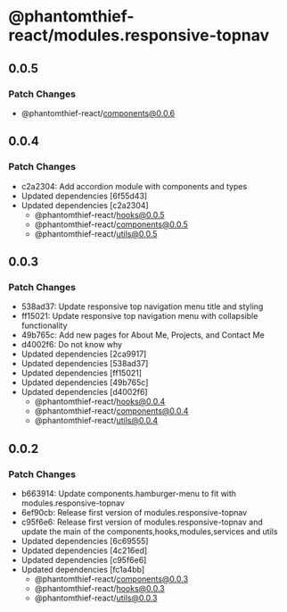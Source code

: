 # @phantomthief-react/modules.responsive-topnav

## 0.0.5

### Patch Changes

- @phantomthief-react/components@0.0.6

## 0.0.4

### Patch Changes

- c2a2304: Add accordion module with components and types
- Updated dependencies [6f55d43]
- Updated dependencies [c2a2304]
  - @phantomthief-react/hooks@0.0.5
  - @phantomthief-react/components@0.0.5
  - @phantomthief-react/utils@0.0.5

## 0.0.3

### Patch Changes

- 538ad37: Update responsive top navigation menu title and styling
- ff15021: Update responsive top navigation menu with collapsible functionality
- 49b765c: Add new pages for About Me, Projects, and Contact Me
- d4002f6: Do not know why
- Updated dependencies [2ca9917]
- Updated dependencies [538ad37]
- Updated dependencies [ff15021]
- Updated dependencies [49b765c]
- Updated dependencies [d4002f6]
  - @phantomthief-react/hooks@0.0.4
  - @phantomthief-react/components@0.0.4
  - @phantomthief-react/utils@0.0.4

## 0.0.2

### Patch Changes

- b663914: Update components.hamburger-menu to fit with modules.responsive-topnav
- 6ef90cb: Release first version of modules.responsive-topnav
- c95f6e6: Release first version of modules.responsive-topnav and update the main of the components,hooks,modules,services and utils
- Updated dependencies [6c69555]
- Updated dependencies [4c216ed]
- Updated dependencies [c95f6e6]
- Updated dependencies [fc1a4bb]
  - @phantomthief-react/components@0.0.3
  - @phantomthief-react/hooks@0.0.3
  - @phantomthief-react/utils@0.0.3
